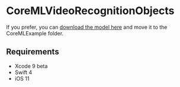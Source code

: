 # CoreMLVideoRecognitionObjects
If you prefer, you can [download the model here](https://docs-assets.developer.apple.com/coreml/models/VGG16.mlmodel) and move it to the CoreMLExample folder.

## Requirements

* Xcode 9 beta
* Swift 4
* iOS 11
